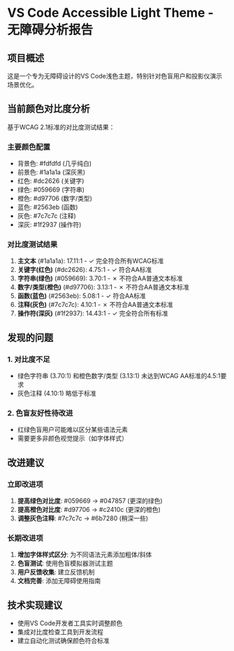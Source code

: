 # VS Code Accessible Light Theme - 无障碍分析报告

## 项目概述
这是一个专为无障碍设计的VS Code浅色主题，特别针对色盲用户和投影仪演示场景优化。

## 当前颜色对比度分析

基于WCAG 2.1标准的对比度测试结果：

### 主要颜色配置
- 背景色: #fdfdfd (几乎纯白)
- 前景色: #1a1a1a (深灰黑)
- 红色: #dc2626 (关键字)
- 绿色: #059669 (字符串)
- 橙色: #d97706 (数字/类型)
- 蓝色: #2563eb (函数)
- 灰色: #7c7c7c (注释)
- 深灰: #1f2937 (操作符)

### 对比度测试结果
1. **主文本** (#1a1a1a): 17.11:1 - ✓ 完全符合所有WCAG标准
2. **关键字(红色)** (#dc2626): 4.75:1 - ✓ 符合AA标准
3. **字符串(绿色)** (#059669): 3.70:1 - ✗ 不符合AA普通文本标准
4. **数字/类型(橙色)** (#d97706): 3.13:1 - ✗ 不符合AA普通文本标准
5. **函数(蓝色)** (#2563eb): 5.08:1 - ✓ 符合AA标准
6. **注释(灰色)** (#7c7c7c): 4.10:1 - ✗ 不符合AA普通文本标准
7. **操作符(深灰)** (#1f2937): 14.43:1 - ✓ 完全符合所有标准

## 发现的问题

### 1. 对比度不足
- 绿色字符串 (3.70:1) 和橙色数字/类型 (3.13:1) 未达到WCAG AA标准的4.5:1要求
- 灰色注释 (4.10:1) 略低于标准

### 2. 色盲友好性待改进
- 红绿色盲用户可能难以区分某些语法元素
- 需要更多非颜色视觉提示（如字体样式）

## 改进建议

### 立即改进项
1. **提高绿色对比度**: #059669 → #047857 (更深的绿色)
2. **提高橙色对比度**: #d97706 → #c2410c (更深的橙色)
3. **调整灰色注释**: #7c7c7c → #6b7280 (稍深一些)

### 长期改进项
1. **增加字体样式区分**: 为不同语法元素添加粗体/斜体
2. **色盲测试**: 使用色盲模拟器测试主题
3. **用户反馈收集**: 建立反馈机制
4. **文档完善**: 添加无障碍使用指南

## 技术实现建议
- 使用VS Code开发者工具实时调整颜色
- 集成对比度检查工具到开发流程
- 建立自动化测试确保颜色符合标准
